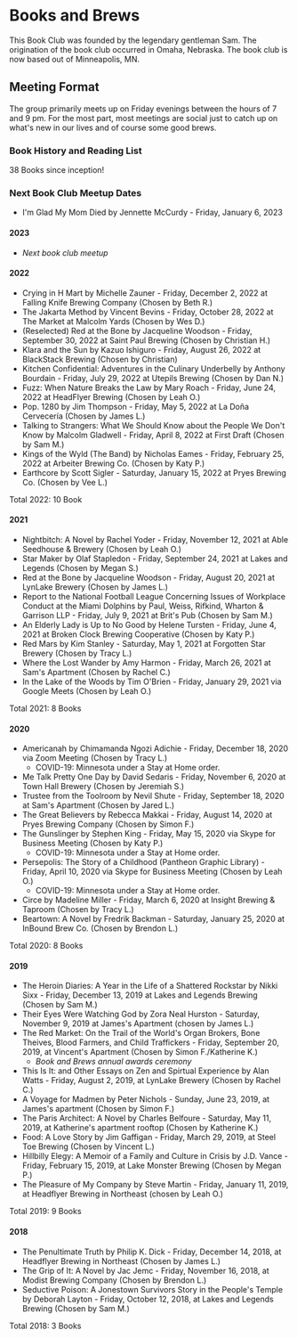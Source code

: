 # Books and Brews
This Book Club was founded by the legendary gentleman Sam. The origination of the book club occurred in Omaha, Nebraska. The book club is now based out of Minneapolis, MN.

## Meeting Format
The group primarily meets up on Friday evenings between the hours of 7 and 9 pm. For the most part, most meetings are social just to catch up on what's new in our lives and of course some good brews.

### Book History and Reading List
38 Books since inception!  

### Next Book Club Meetup Dates  
* I'm Glad My Mom Died by Jennette McCurdy - Friday, January 6, 2023

#### 2023  
* *Next book club meetup*

#### 2022   
* Crying in H Mart by Michelle Zauner - Friday, December 2, 2022 at Falling Knife Brewing Company (Chosen by Beth R.)  
* The Jakarta Method by Vincent Bevins - Friday, October 28, 2022 at The Market at Malcolm Yards (Chosen by Wes D.)  
* (Reselected) Red at the Bone by Jacqueline Woodson - Friday, September 30, 2022 at Saint Paul Brewing (Chosen by Christian H.)
* Klara and the Sun by Kazuo Ishiguro - Friday, August 26, 2022 at BlackStack Brewing (Chosen by Christian)
* Kitchen Confidential: Adventures in the Culinary Underbelly by Anthony Bourdain - Friday, July 29, 2022 at Utepils Brewing (Chosen by Dan N.)
* Fuzz: When Nature Breaks the Law by Mary Roach - Friday, June 24, 2022 at HeadFlyer Brewing (Chosen by Leah O.)   
* Pop. 1280 by Jim Thompson - Friday, May 5, 2022 at La Doña Cervecería (Chosen by James L.)  
* Talking to Strangers: What We Should Know about the People We Don't Know by Malcolm Gladwell - Friday, April 8, 2022 at First Draft (Chosen by Sam M.)  
* Kings of the Wyld (The Band) by Nicholas Eames - Friday, February 25, 2022 at Arbeiter Brewing Co. (Chosen by Katy P.)
* Earthcore by Scott Sigler - Saturday, January 15, 2022 at Pryes Brewing Co. (Chosen by Vee L.)  

Total 2022: 10 Book  

#### 2021  
* Nightbitch: A Novel by Rachel Yoder - Friday, November 12, 2021 at Able Seedhouse & Brewery (Chosen by Leah O.)  
* Star Maker by Olaf Stapledon - Friday, September 24, 2021 at Lakes and Legends (Chosen by Megan S.)  
* Red at the Bone by Jacqueline Woodson - Friday, August 20, 2021 at LynLake Brewery (Chosen by James L.)
* Report to the National Football League Concerning Issues of Workplace Conduct at the Miami Dolphins by Paul, Weiss, Rifkind, Wharton & Garrison LLP - Friday, July 9, 2021 at Brit's Pub (Chosen by Sam M.)
* An Elderly Lady is Up to No Good by Helene Tursten - Friday, June 4, 2021 at Broken Clock Brewing Cooperative (Chosen by Katy P.)
* Red Mars by Kim Stanley - Saturday, May 1, 2021 at Forgotten Star Brewery (Chosen by Tracy L.)  
* Where the Lost Wander by Amy Harmon - Friday, March 26, 2021 at Sam's Apartment (Chosen by Rachel C.)
* In the Lake of the Woods by Tim O'Brien - Friday, January 29, 2021 via Google Meets (Chosen by Leah O.)

Total 2021: 8 Books

#### 2020
* Americanah by Chimamanda Ngozi Adichie - Friday, December 18, 2020 via Zoom Meeting (Chosen by Tracy L.)
  * COVID-19: Minnesota under a Stay at Home order.
* Me Talk Pretty One Day by David Sedaris - Friday, November 6, 2020 at Town Hall Brewery (Chosen by Jeremiah S.)
* Trustee from the Toolroom by Nevil Shute - Friday, September 18, 2020 at Sam's Apartment (Chosen by Jared L.)
* The Great Believers by Rebecca Makkai - Friday, August 14, 2020 at Pryes Brewing Company (Chosen by Simon F.)
* The Gunslinger by Stephen King - Friday, May 15, 2020 via Skype for Business Meeting (Chosen by Katy P.)
  * COVID-19: Minnesota under a Stay at Home order.
* Persepolis: The Story of a Childhood (Pantheon Graphic Library) - Friday, April 10, 2020 via Skype for Business Meeting (Chosen by Leah O.)
  * COVID-19: Minnesota under a Stay at Home order.
* Circe by Madeline Miller - Friday, March 6, 2020 at Insight Brewing & Taproom (Chosen by Tracy L.)
* Beartown: A Novel by Fredrik Backman - Saturday, January 25, 2020 at InBound Brew Co. (Chosen by Brendon L.)

Total 2020: 8 Books

#### 2019
* The Heroin Diaries: A Year in the Life of a Shattered Rockstar by Nikki Sixx - Friday, December 13, 2019 at Lakes and Legends Brewing (Chosen by Sam M.)
* Their Eyes Were Watching God by Zora Neal Hurston - Saturday, November 9, 2019 at James's Apartment (chosen by James L.)
* The Red Market: On the Trail of the World's Organ Brokers, Bone Theives, Blood Farmers, and Child Traffickers - Friday, September 20, 2019, at Vincent's Apartment (Chosen by Simon F./Katherine K.)
  * _Book and Brews annual awards ceremony_
* This Is It: and Other Essays on Zen and Spirtual Experience by Alan Watts - Friday, August 2, 2019, at LynLake Brewery (Chosen by Rachel C.)
* A Voyage for Madmen by Peter Nichols - Sunday, June 23, 2019, at James's apartment (Chosen by Simon F.)
* The Paris Architect: A Novel by Charles Belfoure - Saturday, May 11, 2019, at Katherine's apartment rooftop (Chosen by Katherine K.)
* Food: A Love Story by Jim Gaffigan - Friday, March 29, 2019, at Steel Toe Brewing (Chosen by Vincent L.)
* Hillbilly Elegy: A Memoir of a Family and Culture in Crisis by J.D. Vance - Friday, February 15, 2019, at Lake Monster Brewing (Chosen by Megan P.)
* The Pleasure of My Company by Steve Martin - Friday, January 11, 2019, at Headflyer Brewing in Northeast (chosen by Leah O.)

Total 2019: 9 Books

#### 2018
* The Penultimate Truth by Philip K. Dick - Friday, December 14, 2018, at Headflyer Brewing in Northeast (Chosen by James L.)
* The Grip of It: A Novel by Jac Jemc - Friday, November 16, 2018, at Modist Brewing Company (Chosen by Brendon L.)
* Seductive Poison: A Jonestown Survivors Story in the People's Temple by Deborah Layton - Friday, October 12, 2018, at Lakes and Legends Brewing (Chosen by Sam M.)

Total 2018: 3 Books
